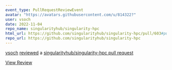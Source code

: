 ```yaml
---
event_type: PullRequestReviewEvent
avatar: "https://avatars.githubusercontent.com/u/814322?"
user: vsoch
date: 2022-11-04
repo_name: singularityhub/singularity-hpc
html_url: https://github.com/singularityhub/singularity-hpc/pull/603#pullrequestreview-1167821268
repo_url: https://github.com/singularityhub/singularity-hpc
---
```


<a href='https://github.com/vsoch' target='_blank'>vsoch</a> <a href='https://github.com/singularityhub/singularity-hpc/pull/603#pullrequestreview-1167821268' target='_blank'>reviewed</a> a <a href='https://github.com/singularityhub/singularity-hpc/pull/603' target='_blank'>singularityhub/singularity-hpc pull request</a>

<small></small>

<a href='https://github.com/singularityhub/singularity-hpc/pull/603#pullrequestreview-1167821268' target='_blank'>View Review</a>